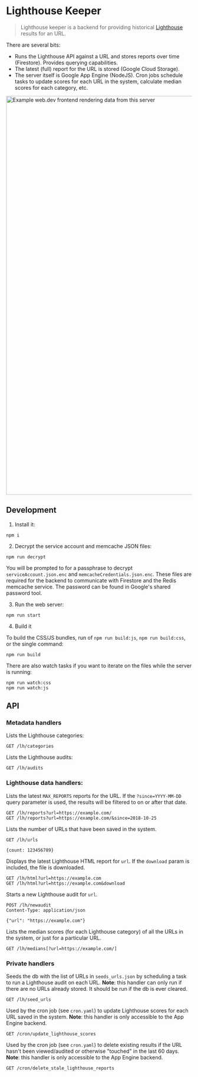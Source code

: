 # Lighthouse Keeper

> Lighthouse keeper is a backend for providing historical [Lighthouse](https://developers.google.com/web/tools/lighthouse/) results for an URL.

There are several bits:

- Runs the Lighthouse API against a URL and stores reports over time (Firestore). Provides querying capabilities.
- The latest (full) report for the URL is stored (Google Cloud Storage).
- The server itself is Google App Engine (NodeJS). Cron jobs schedule tasks to update scores for each URL in the system, calculate median scores for each category, etc.

<img width="1081" alt="Example web.dev frontend rendering data from this server" src="https://user-images.githubusercontent.com/238208/47517054-e2877b80-d83b-11e8-97d1-b2becc282604.png">

## Development

1. Install it:

```
npm i
```

2. Decrypt the service account and memcache JSON files:

```
npm run decrypt
```

You will be prompted to for a passphrase to decrypt `serviceAccount.json.enc`
and `memcacheCredentials.json.enc`. These files are required for the backend
to communicate with Firestore and the Redis memcache service. The password can
be found in Google's shared password tool.

3. Run the web server:

```
npm run start
````

4. Build it

To build the CSS/JS bundles, run of `npm run build:js`, `npm run build:css`,
or the single command:

```
npm run build
```

There are also watch tasks if you want to iterate on the files while the server
is running:

```
npm run watch:css
npm run watch:js
```

## API

### Metadata handlers

Lists the Lighthouse categories:

```
GET /lh/categories
```

Lists the Lighthouse audits:

```
GET /lh/audits
```

### Lighthouse data handlers:

Lists the latest `MAX_REPORTS` reports for the URL. If the `?since=YYYY-MM-DD` query
parameter is used, the results will be filtered to on or after that date.

```
GET /lh/reports?url=https://example.com/
GET /lh/reports?url=https://example.com/&since=2018-10-25
```

Lists the number of URLs that have been saved in the system.

```
GET /lh/urls

{count: 123456789}
```

Displays the latest Lighthouse HTML report for `url`. If the `download` param
is included, the file is downloaded.

```
GET /lh/html?url=https://example.com
GET /lh/html?url=https://example.com&download
```

Starts a new Lighthouse audit for `url`.

```
POST /lh/newaudit
Content-Type: application/json

{"url": "https://example.com"}
```

Lists the median scores (for each Lighthouse category) of all the URLs in the system,
or just for a particular URL.

```
GET /lh/medians[?url=https://example.com/]
```

### Private handlers

Seeds the db with the list of URLs in `seeds_urls.json` by scheduling a task
to run a Lighthouse audit on each URL. **Note**: this handler can only run
if there are no URLs already stored. It should be run if the db is ever cleared.

```
GET /lh/seed_urls
```

Used by the cron job (see `cron.yaml`) to update Lighthouse scores for each
URL saved in the system. **Note**: this handler is only accessible to the App
Engine backend.

```
GET /cron/update_lighthouse_scores
```

Used by the cron job (see `cron.yaml`) to delete existing results if the URL hasn't been
viewed/audited or otherwise "touched" in the last 60 days. **Note**: this handler is only accessible to the App
Engine backend.

```
GET /cron/delete_stale_lighthouse_reports
```

